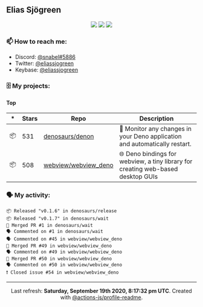 ## Elias Sjögreen

<p align="center">
  <img src="https://img.shields.io/badge/🎂-dec. 2003-success" />
  <img src="https://img.shields.io/badge/🌎-Stockholm-informational" />
  <img src="https://img.shields.io/badge/👦-He/Him-informational" />
</p>

### 📫 How to reach me:

- Discord: [@snabel#5886](https://discord.com/users/267978757799673866)
- Twitter: [@eliassjogreen](https://twitter.com/eliassjogreen)
- Keybase: [@eliassjogreen](https://keybase.io/eliassjogreen)

### 🗄 My projects:

#### Top
|*|Stars|Repo|Description|
|---|---|---|---|
| 📦 | 531 | [denosaurs/denon](https://github.com/denosaurs/denon) | 👀 Monitor any changes in your Deno application and automatically restart. |
| 📦 | 508 | [webview/webview_deno](https://github.com/webview/webview_deno) | 🌐 Deno bindings for webview, a tiny library for creating web-based desktop GUIs |

### 🗣 My activity:

```
📦 Released "v0.1.6" in denosaurs/release
📦 Released "v0.1.7" in denosaurs/wait
🎉 Merged PR #1 in denosaurs/wait
🗣 Commented on #1 in denosaurs/wait
🗣 Commented on #45 in webview/webview_deno
🎉 Merged PR #49 in webview/webview_deno
🗣 Commented on #49 in webview/webview_deno
🎉 Merged PR #50 in webview/webview_deno
🗣 Commented on #50 in webview/webview_deno
❗️ Closed issue #54 in webview/webview_deno
```

------------
<p align="center">Last refresh: <b>Saturday, September 19th 2020, 8:17:32 pm UTC</b>. Created with <a href=https://github.com/marketplace/actions/profile-readme>@actions-js/profile-readme</a>.</p>
